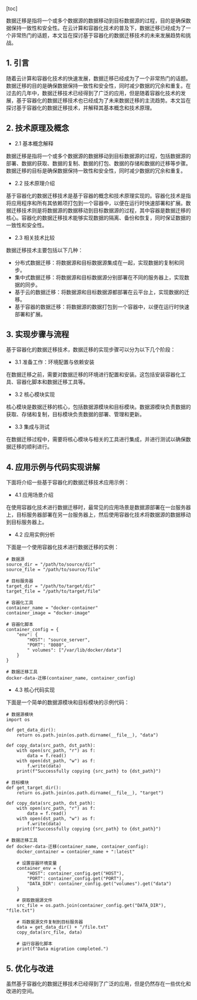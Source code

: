 
[toc]                    
                
                
数据迁移是指将一个或多个数据源的数据移动到目标数据源的过程，目的是确保数据保持一致性和安全性。在云计算和容器化技术的普及下，数据迁移已经成为了一个非常热门的话题，本文旨在探讨基于容器化的数据迁移技术的未来发展趋势和挑战。

## 1. 引言

随着云计算和容器化技术的快速发展，数据迁移已经成为了一个非常热门的话题。数据迁移的目的是确保数据保持一致性和安全性，同时减少数据的冗余和重复。在过去的几年中，数据迁移技术已经得到了广泛的应用，但是随着容器化技术的发展，基于容器化的数据迁移技术也已经成为了未来数据迁移的主流趋势。本文旨在探讨基于容器化的数据迁移技术，并解释其基本概念和技术原理。

## 2. 技术原理及概念

- 2.1 基本概念解释

数据迁移是指将一个或多个数据源的数据移动到目标数据源的过程，包括数据源的部署、数据的获取、数据的复制、数据的打包、数据的存储和数据的迁移等步骤。数据迁移的目标是确保数据保持一致性和安全性，同时减少数据的冗余和重复。

- 2.2 技术原理介绍

基于容器化的数据迁移技术是基于容器的概念和技术原理实现的。容器化技术是指将应用程序和所有其依赖项打包到一个容器中，以便在运行时快速部署和扩展。数据迁移技术则是将数据源的数据移动到目标数据源的过程，其中容器是数据迁移的核心。容器化的数据迁移技术能够实现数据的隔离、备份和恢复，同时保证数据的一致性和安全性。

- 2.3 相关技术比较

数据迁移技术主要包括以下几种：

- 分布式数据迁移：将数据源和目标数据源集成在一起，实现数据的复制和同步。
- 集中式数据迁移：将数据源和目标数据源分别部署在不同的服务器上，实现数据的同步。
- 基于云的数据迁移：将数据源和目标数据源都部署在云平台上，实现数据的迁移。
- 基于容器的数据迁移：将数据源的数据打包到一个容器中，以便在运行时快速部署和扩展。

## 3. 实现步骤与流程

基于容器化的数据迁移技术，数据迁移的实现步骤可以分为以下几个阶段：

- 3.1 准备工作：环境配置与依赖安装

在数据迁移之前，需要对数据迁移的环境进行配置和安装。这包括安装容器化工具、容器化脚本和数据迁移工具等。

- 3.2 核心模块实现

核心模块是数据迁移的核心，包括数据源模块和目标模块。数据源模块负责数据的获取、存储和复制，目标模块负责数据的部署、管理和更新。

- 3.3 集成与测试

在数据迁移过程中，需要将核心模块与相关的工具进行集成，并进行测试以确保数据迁移的顺利进行。

## 4. 应用示例与代码实现讲解

下面将介绍一些基于容器化的数据迁移技术应用示例：

- 4.1 应用场景介绍

在使用容器化技术进行数据迁移时，最常见的应用场景是数据源部署在一台服务器上，目标服务器部署在另一台服务器上，然后使用容器化技术将数据源的数据移动到目标服务器上。

- 4.2 应用实例分析

下面是一个使用容器化技术进行数据迁移的实例：

```
# 数据源
source_dir = "/path/to/source/dir"
source_file = "/path/to/source/file"

# 目标服务器
target_dir = "/path/to/target/dir"
target_file = "/path/to/target/file"

# 容器化工具
container_name = "docker-container"
container_image = "docker-image"

# 容器化脚本
container_config = {
    "env": {
        "HOST": "source_server",
        "PORT": "8080",
        " volumes": ["/var/lib/docker/data"]
    }
}

# 数据迁移工具
docker-data-迁移(container_name, container_config)
```

- 4.3 核心代码实现

下面是一个简单的数据源模块和目标模块的示例代码：

```
# 数据源模块
import os

def get_data_dir():
    return os.path.join(os.path.dirname(__file__), "data")

def copy_data(src_path, dst_path):
    with open(src_path, "r") as f:
        data = f.read()
    with open(dst_path, "w") as f:
        f.write(data)
    print(f"Successfully copying {src_path} to {dst_path}")

# 目标模块
def get_target_dir():
    return os.path.join(os.path.dirname(__file__), "target")

def copy_data(src_path, dst_path):
    with open(src_path, "r") as f:
        data = f.read()
    with open(dst_path, "w") as f:
        f.write(data)
    print(f"Successfully copying {src_path} to {dst_path}")

# 数据迁移工具
def docker-data-迁移(container_name, container_config):
    docker_container = container_name + ":latest"

    # 设置容器环境变量
    container_env = {
        "HOST": container_config.get("HOST"),
        "PORT": container_config.get("PORT"),
        "DATA_DIR": container_config.get("volumes").get("data")
    }

    # 获取数据源文件
    src_file = os.path.join(container_config.get("DATA_DIR"), "file.txt")

    # 将数据源文件复制到目标服务器
    data = get_data_dir() + "/file.txt"
    copy_data(src_file, data)

    # 运行容器化脚本
    print(f"Data migration completed.")
```

## 5. 优化与改进

虽然基于容器化的数据迁移技术已经得到了广泛的应用，但是仍然存在一些优化和改进的空间。

